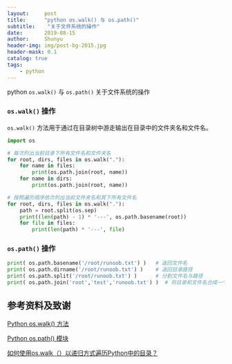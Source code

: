 ```yaml
---
layout:     post
title:      "python os.walk() 与 os.path()"
subtitle:    "关于文件系统的操作"
date:       2019-08-15
author:     Shunyu
header-img: img/post-bg-2015.jpg
header-mask: 0.1
catalog: true
tags:
    - python
---
```




python `os.walk()` 与 `os.path()` 关于文件系统的操作



### `os.walk()` 操作

`os.walk()` 方法用于通过在目录树中游走输出在目录中的文件夹名和文件名。

```python
import os

# 每次列出当前目录下所有文件名和文件夹名
for root, dirs, files in os.walk("."):
    for name in files:
        print(os.path.join(root, name))
    for name in dirs:
        print(os.path.join(root, name))

# 按照遍历顺序依次列出当前文件夹名和其下所有文件名
for root, dirs, files in os.walk("."):
    path = root.split(os.sep)
    print((len(path) - 1) * '---', os.path.basename(root))
    for file in files:
        print(len(path) * '---', file)
```



### `os.path()` 操作

```python
print( os.path.basename('/root/runoob.txt') )   # 返回文件名
print( os.path.dirname('/root/runoob.txt') )    # 返回目录路径
print( os.path.split('/root/runoob.txt') )      # 分割文件名与路径
print( os.path.join('root','test','runoob.txt') )  # 将目录和文件名合成一个路径
```





## 参考资料及致谢

[Python os.walk() 方法](https://www.runoob.com/python/os-walk.html)

[Python os.path() 模块](https://www.runoob.com/python/python-os-path.html)

[如何使用os.walk（）以递归方式遍历Python中的目录？](https://cloud.tencent.com/developer/ask/49191)